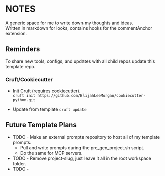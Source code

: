 <!--
##SECTION - NOTES
-->
# NOTES
A generic space for me to write down my thoughts and ideas. \
Written in markdown for looks, contains hooks for the commentAnchor extension.

<!--
##SECTION - Reminders
-->
## Reminders
To share new tools, configs, and updates with all child repos update this template repo.

### Cruft/Cookiecutter
* Init Cruft (requires cookiecutter). \
<terminal>```cruft init https://github.com/ElijahLeeMorgan/cookiecutter-python.git```

* Update from template
<terminal>```cruft update```
<!--
##!SECTION
-->

<!--
##SECTION -  Future Template Plans
--> 
## Future Template Plans
* TODO - Make an external prompts repository to host all of my template prompts.
  * Pull and write prompts during the pre_gen_project.sh script.
  * Do the same for MCP servers.
* TODO - Remove project-slug, just leave it all in the root workspace folder.
* TODO - 

<!--
##!SECTION
-->
<!--
##!SECTION
-->
